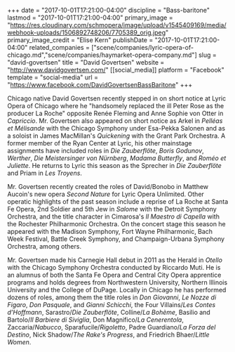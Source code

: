 +++
date = "2017-10-01T17:21:00-04:00"
discipline = "Bass-baritone"
lastmod = "2017-10-01T17:21:00-04:00"
primary_image = "https://res.cloudinary.com/schmopera/image/upload/v1545409169/media/webhook-uploads/1506892748206/7705389_orig.jpeg"
primary_image_credit = "Elise Kern"
publishDate = "2017-10-01T17:21:00-04:00"
related_companies = ["scene/companies/lyric-opera-of-chicago.md","scene/companies/haymarket-opera-company.md"]
slug = "david-govertsen"
title = "David Govertsen"
website = "http://www.davidgovertsen.com/"
[[social_media]]
platform = "Facebook"
template = "social-media"
url = "https://www.facebook.com/DavidGovertsenBassBaritone"
+++

Chicago native David Govertsen recently stepped in on short notice at Lyric Opera of Chicago where he "handsomely replaced the ill Peter Rose as the producer La Roche" opposite Renée Fleming and Anne Sophie von Otter in *Capriccio*.  Mr. Govertsen also appeared on short notice as Arkel in *Pelléas et Mélisande* with the Chicago Symphony under Esa-Pekka Salonen and as a soloist in James MacMillan's *Quickening* with the Grant Park Orchestra.  A former member of the Ryan Center at Lyric, his other mainstage assignments have included roles in *Die Zauberflöte*, *Boris Godunov*, *Werther*, *Die Meistersinger von Nürnberg*, *Madama Butterfly*, and *Roméo et Juliette*.  He returns to Lyric this season as the Sprecher in *Die Zauberflöte* and Priam in *Les Troyens*. 

Mr. Govertsen recently created the roles of David/Bonobo in Matthew Aucoin's new opera *Second Nature* for Lyric Opera Unlimited.  Other operatic highlights of the past season include a reprise of La Roche at Santa Fe Opera, 2nd Soldier and 5th Jew in *Salome* with the Detroit Symphony Orchestra, and the title character in Cimarosa's *Il Maestro di Capella* with the Rochester Philharmonic Orchestra.  On the concert stage this season he appeared with the Madison Symphony, Fort Wayne Philharmonic, Bach Week Festival, Battle Creek Symphony, and Champaign-Urbana Symphony Orchestra, among others.  

Mr. Govertsen made his Carnegie Hall debut in 2011 as the Herald in *Otello* with the Chicago Symphony Orchestra conducted by Riccardo Muti.  He is an alumnus of both the Santa Fe Opera and Central City Opera apprentice programs and holds degrees from Northwestern University, Northern Illinois University and the College of DuPage.  Locally in Chicago he has performed dozens of roles, among them the title roles in *Don Giovanni*, *Le Nozze di Figaro*, *Don Pasquale*, and *Gianni Schicchi*, the Four Villains/*Les Contes d’Hoffmann*, Sarastro/*Die Zauberflöte*, Colline/*La Bohème*, Basilio and Bartolo/*Il Barbiere di Siviglia*, Don Magnifico/*La Cenerentola*, Zaccaria/*Nabucco*, Sparafucile/*Rigoletto*, Padre Guardiano/*La Forza del Destino*, Nick Shadow/*The Rake's Progress*, and Friedrich Bhaer/*Little Women*.
